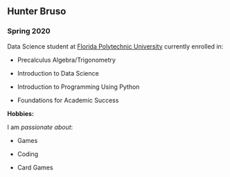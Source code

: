 ## Hunter Bruso

### Spring 2020 

Data Science student at [Florida Polytechnic University](https://www.floridapoly.edu) currently enrolled in: 

- Precalculus Algebra/Trigonometry

- Introduction to Data Science

- Introduction to Programming Using Python

- Foundations for Academic Success

**Hobbies:**

I am _passionate about_: 

- Games

- Coding

- Card Games
